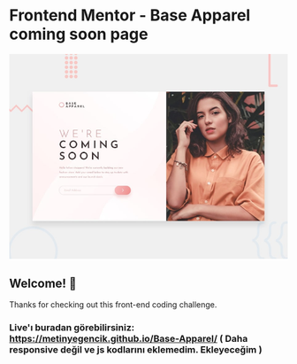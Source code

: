 # Frontend Mentor - Base Apparel coming soon page

![Design preview for the Base Apparel coming soon page coding challenge](./design/desktop-preview.jpg)

## Welcome! 👋

Thanks for checking out this front-end coding challenge.

### Live'ı buradan görebilirsiniz: https://metinyegencik.github.io/Base-Apparel/ ( Daha responsive değil ve js kodlarını eklemedim. Ekleyeceğim )

